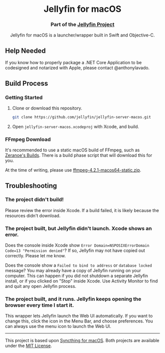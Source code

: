 <h1 align="center">Jellyfin for macOS</h1>
<h3 align="center">Part of the <a href="https://jellyfin.media">Jellyfin Project</a></h3>

<p align="center">
Jellyfin for macOS is a launcher/wrapper built in Swift and Objective-C.
</p>

## Help Needed
If you know how to properly package a .NET Core Application to be codesigned and notarized with Apple, please contact @anthonylavado.


## Build Process

### Getting Started

1. Clone or download this repository.
   ```sh
   git clone https://github.com/jellyfin/jellyfin-server-macos.git
   ```
2. Open `jellyfin-server-macos.xcodeproj` with Xcode, and build.


### FFmpeg Download

It's recommended to use a static macOS build of FFmpeg, such as [Zeranoe's Builds](https://ffmpeg.zeranoe.com/builds/macos64/static/). There is a build phase script that will download this for you.

At the time of writing, please use [ffmpeg-4.2.1-macos64-static.zip](https://ffmpeg.zeranoe.com/builds/macos64/static/ffmpeg-4.2.1-macos64-static.zip).


## Troubleshooting

### The project didn't build!

Please review the error inside Xcode. If a build failed, it is likely because the resources didn't download.

### The project built, but Jellyfin didn't launch. Xcode shows an error.

Does the console inside Xcode show `Error Domain=NSPOSIXErrorDomain Code=13 "Permission denied"`? If so, Jellyfin may not have copied out correctly. Please let me know.

Does the console show a `Failed to bind to address` or `database locked` message? You may already have a copy of Jellyfin running on your computer. This can happen if you did not shutdown a separate Jellyfin install, or if you clicked on "Stop" inside Xcode. Use Activity Monitor to find and quit any open Jellyfin process.

### The project built, and it runs. Jellyfin keeps opening the browser every time I start it.

This wrapper lets Jellyfin launch the Web UI automatically. If you want to change this, click the icon in the Menu Bar, and choose preferences. You can always use the menu icon to launch the Web UI.

---
This project is based upon [Syncthing for macOS](https://github.com/syncthing/syncthing-macos). Both projects are available under the [MIT License](LICENSE).
